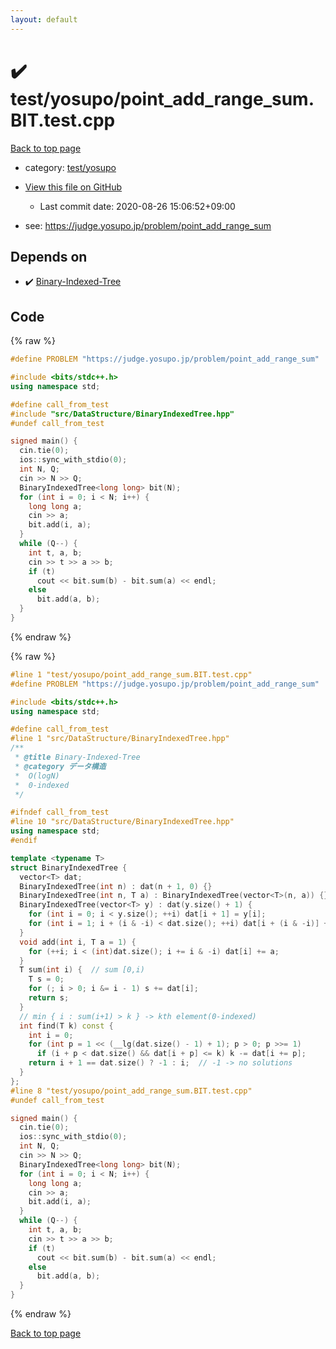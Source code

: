```yaml
---
layout: default
---
```


<!-- mathjax config similar to math.stackexchange -->
<script type="text/javascript" async
  src="https://cdnjs.cloudflare.com/ajax/libs/mathjax/2.7.5/MathJax.js?config=TeX-MML-AM_CHTML">
</script>
<script type="text/x-mathjax-config">
  MathJax.Hub.Config({
    TeX: { equationNumbers: { autoNumber: "AMS" }},
    tex2jax: {
      inlineMath: [ ['$','$'] ],
      processEscapes: true
    },
    "HTML-CSS": { matchFontHeight: false },
    displayAlign: "left",
    displayIndent: "2em"
  });
</script>

<script type="text/javascript" src="https://cdnjs.cloudflare.com/ajax/libs/jquery/3.4.1/jquery.min.js"></script>
<script src="https://cdn.jsdelivr.net/npm/jquery-balloon-js@1.1.2/jquery.balloon.min.js" integrity="sha256-ZEYs9VrgAeNuPvs15E39OsyOJaIkXEEt10fzxJ20+2I=" crossorigin="anonymous"></script>
<script type="text/javascript" src="../../../assets/js/copy-button.js"></script>
<link rel="stylesheet" href="../../../assets/css/copy-button.css" />


# :heavy_check_mark: test/yosupo/point_add_range_sum.BIT.test.cpp

<a href="../../../index.html">Back to top page</a>

* category: <a href="../../../index.html#0b58406058f6619a0f31a172defc0230">test/yosupo</a>
* <a href="{{ site.github.repository_url }}/blob/master/test/yosupo/point_add_range_sum.BIT.test.cpp">View this file on GitHub</a>
    - Last commit date: 2020-08-26 15:06:52+09:00


* see: <a href="https://judge.yosupo.jp/problem/point_add_range_sum">https://judge.yosupo.jp/problem/point_add_range_sum</a>


## Depends on

* :heavy_check_mark: <a href="../../../library/src/DataStructure/BinaryIndexedTree.hpp.html">Binary-Indexed-Tree</a>


## Code

<a id="unbundled"></a>
{% raw %}
```cpp
#define PROBLEM "https://judge.yosupo.jp/problem/point_add_range_sum"

#include <bits/stdc++.h>
using namespace std;

#define call_from_test
#include "src/DataStructure/BinaryIndexedTree.hpp"
#undef call_from_test

signed main() {
  cin.tie(0);
  ios::sync_with_stdio(0);
  int N, Q;
  cin >> N >> Q;
  BinaryIndexedTree<long long> bit(N);
  for (int i = 0; i < N; i++) {
    long long a;
    cin >> a;
    bit.add(i, a);
  }
  while (Q--) {
    int t, a, b;
    cin >> t >> a >> b;
    if (t)
      cout << bit.sum(b) - bit.sum(a) << endl;
    else
      bit.add(a, b);
  }
}

```
{% endraw %}

<a id="bundled"></a>
{% raw %}
```cpp
#line 1 "test/yosupo/point_add_range_sum.BIT.test.cpp"
#define PROBLEM "https://judge.yosupo.jp/problem/point_add_range_sum"

#include <bits/stdc++.h>
using namespace std;

#define call_from_test
#line 1 "src/DataStructure/BinaryIndexedTree.hpp"
/**
 * @title Binary-Indexed-Tree
 * @category データ構造
 *  O(logN)
 *  0-indexed
 */

#ifndef call_from_test
#line 10 "src/DataStructure/BinaryIndexedTree.hpp"
using namespace std;
#endif

template <typename T>
struct BinaryIndexedTree {
  vector<T> dat;
  BinaryIndexedTree(int n) : dat(n + 1, 0) {}
  BinaryIndexedTree(int n, T a) : BinaryIndexedTree(vector<T>(n, a)) {}
  BinaryIndexedTree(vector<T> y) : dat(y.size() + 1) {
    for (int i = 0; i < y.size(); ++i) dat[i + 1] = y[i];
    for (int i = 1; i + (i & -i) < dat.size(); ++i) dat[i + (i & -i)] += dat[i];
  }
  void add(int i, T a = 1) {
    for (++i; i < (int)dat.size(); i += i & -i) dat[i] += a;
  }
  T sum(int i) {  // sum [0,i)
    T s = 0;
    for (; i > 0; i &= i - 1) s += dat[i];
    return s;
  }
  // min { i : sum(i+1) > k } -> kth element(0-indexed)
  int find(T k) const {
    int i = 0;
    for (int p = 1 << (__lg(dat.size() - 1) + 1); p > 0; p >>= 1)
      if (i + p < dat.size() && dat[i + p] <= k) k -= dat[i += p];
    return i + 1 == dat.size() ? -1 : i;  // -1 -> no solutions
  }
};
#line 8 "test/yosupo/point_add_range_sum.BIT.test.cpp"
#undef call_from_test

signed main() {
  cin.tie(0);
  ios::sync_with_stdio(0);
  int N, Q;
  cin >> N >> Q;
  BinaryIndexedTree<long long> bit(N);
  for (int i = 0; i < N; i++) {
    long long a;
    cin >> a;
    bit.add(i, a);
  }
  while (Q--) {
    int t, a, b;
    cin >> t >> a >> b;
    if (t)
      cout << bit.sum(b) - bit.sum(a) << endl;
    else
      bit.add(a, b);
  }
}

```
{% endraw %}

<a href="../../../index.html">Back to top page</a>

